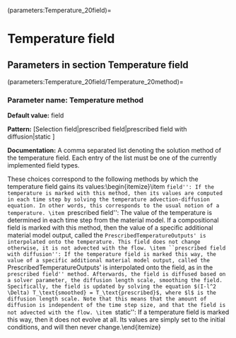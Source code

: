 (parameters:Temperature_20field)=
# Temperature field


## **Parameters in section** Temperature field


(parameters:Temperature_20field/Temperature_20method)=
### __Parameter name:__ Temperature method
**Default value:** field

**Pattern:** [Selection field|prescribed field|prescribed field with diffusion|static ]

**Documentation:** A comma separated list denoting the solution method of the temperature field. Each entry of the list must be one of the currently implemented field types.

These choices correspond to the following methods by which the temperature field gains its values:\begin{itemize}\item ``field'': If the temperature is marked with this method, then its values are computed in each time step by solving the temperature advection-diffusion equation. In other words, this corresponds to the usual notion of a temperature.
\item ``prescribed field'': The value of the temperature is determined in each time step from the material model. If a compositional field is marked with this method, then the value of a specific additional material model output, called the `PrescribedTemperatureOutputs' is interpolated onto the temperature. This field does not change otherwise, it is not advected with the flow.
\item ``prescribed field with diffusion'': If the temperature field is marked this way, the value of a specific additional material model output, called the `PrescribedTemperatureOutputs' is interpolated onto the field, as in the ``prescribed field'' method. Afterwards, the field is diffused based on a solver parameter, the diffusion length scale, smoothing the field. Specifically, the field is updated by solving the equation $(I-l^2 \Delta) T_\text{smoothed} = T_\text{prescribed}$, where $l$ is the diffusion length scale. Note that this means that the amount of diffusion is independent of the time step size, and that the field is not advected with the flow.
\item ``static'': If a temperature field is marked this way, then it does not evolve at all. Its values are simply set to the initial conditions, and will then never change.\end{itemize}
